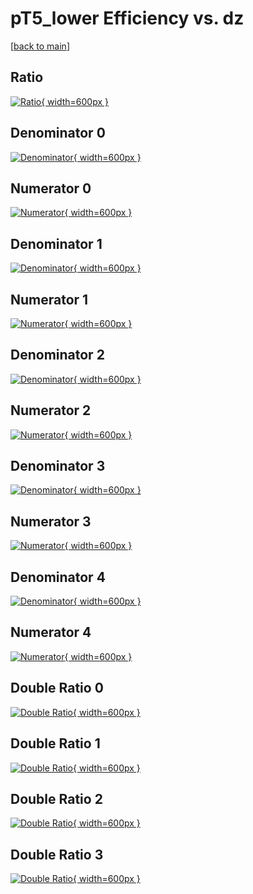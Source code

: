 # pT5_lower Efficiency vs. dz

[[back to main](./)]



## Ratio

[![Ratio](../mtv/var/pT5_lower_vtr_211_1_eff_dz.png){ width=600px }](../mtv/var/pT5_lower_vtr_211_1_eff_dz.pdf)

## Denominator 0

[![Denominator](../mtv/den/pT5_lower_vtr_211_1_eff_dz_den0.png){ width=600px }](../mtv/den/pT5_lower_vtr_211_1_eff_dz_den0.pdf)

## Numerator 0

[![Numerator](../mtv/num/pT5_lower_vtr_211_1_eff_dz_num0.png){ width=600px }](../mtv/num/pT5_lower_vtr_211_1_eff_dz_num0.pdf)

## Denominator 1

[![Denominator](../mtv/den/pT5_lower_vtr_211_1_eff_dz_den1.png){ width=600px }](../mtv/den/pT5_lower_vtr_211_1_eff_dz_den1.pdf)

## Numerator 1

[![Numerator](../mtv/num/pT5_lower_vtr_211_1_eff_dz_num1.png){ width=600px }](../mtv/num/pT5_lower_vtr_211_1_eff_dz_num1.pdf)

## Denominator 2

[![Denominator](../mtv/den/pT5_lower_vtr_211_1_eff_dz_den2.png){ width=600px }](../mtv/den/pT5_lower_vtr_211_1_eff_dz_den2.pdf)

## Numerator 2

[![Numerator](../mtv/num/pT5_lower_vtr_211_1_eff_dz_num2.png){ width=600px }](../mtv/num/pT5_lower_vtr_211_1_eff_dz_num2.pdf)

## Denominator 3

[![Denominator](../mtv/den/pT5_lower_vtr_211_1_eff_dz_den3.png){ width=600px }](../mtv/den/pT5_lower_vtr_211_1_eff_dz_den3.pdf)

## Numerator 3

[![Numerator](../mtv/num/pT5_lower_vtr_211_1_eff_dz_num3.png){ width=600px }](../mtv/num/pT5_lower_vtr_211_1_eff_dz_num3.pdf)

## Denominator 4

[![Denominator](../mtv/den/pT5_lower_vtr_211_1_eff_dz_den4.png){ width=600px }](../mtv/den/pT5_lower_vtr_211_1_eff_dz_den4.pdf)

## Numerator 4

[![Numerator](../mtv/num/pT5_lower_vtr_211_1_eff_dz_num4.png){ width=600px }](../mtv/num/pT5_lower_vtr_211_1_eff_dz_num4.pdf)

## Double Ratio 0

[![Double Ratio](../mtv/ratio/pT5_lower_vtr_211_1_eff_dz_ratio0.png){ width=600px }](../mtv/ratio/pT5_lower_vtr_211_1_eff_dz_ratio0.pdf)

## Double Ratio 1

[![Double Ratio](../mtv/ratio/pT5_lower_vtr_211_1_eff_dz_ratio1.png){ width=600px }](../mtv/ratio/pT5_lower_vtr_211_1_eff_dz_ratio1.pdf)

## Double Ratio 2

[![Double Ratio](../mtv/ratio/pT5_lower_vtr_211_1_eff_dz_ratio2.png){ width=600px }](../mtv/ratio/pT5_lower_vtr_211_1_eff_dz_ratio2.pdf)

## Double Ratio 3

[![Double Ratio](../mtv/ratio/pT5_lower_vtr_211_1_eff_dz_ratio3.png){ width=600px }](../mtv/ratio/pT5_lower_vtr_211_1_eff_dz_ratio3.pdf)

